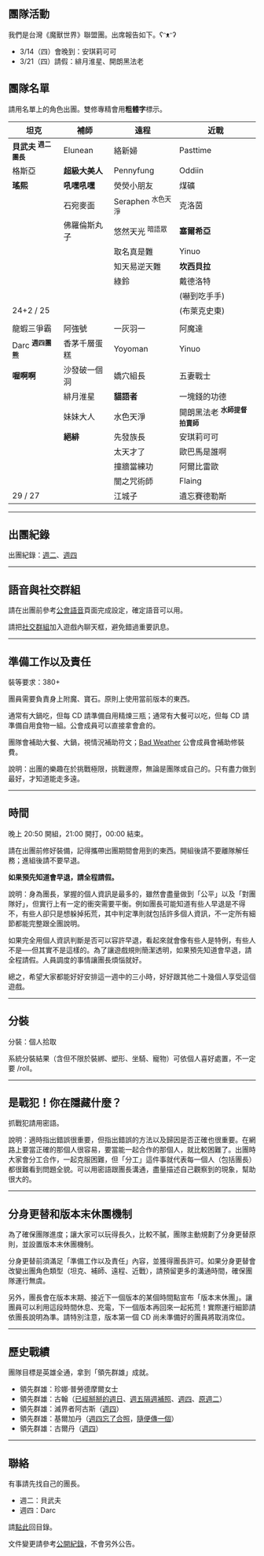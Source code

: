 ## 團隊活動

我們是台灣《魔獸世界》聯盟團。出席報告如下。ʕᵔᴥᵔʔ

- 3/14（四）會晚到：安琪莉可可
- 3/21（四）請假：緋月淮星、開朗黑法老

## 團隊名單

請用名單上的角色出團。雙修專精會用**粗體字**標示。

| **坦克**                          | **補師**       | **遠程**                      | **近戰**    |
| --------------------------------- | -------------- | ---------------------------- | ----------- |
| **貝武夫** <sup>**週二團長**</sup> | Elunean        | 絡新婦                        | Pasttime    |
| 格斯亞                             | **超級大美人** | Pennyfung                    | Oddiin      |
| **瑤熙**                          | **吼嘿吼嘿**    | 熒熒小朋友                    | 煤礦        |
|                                   | 石宛麥面        | Seraphen <sup>水色天淨</sup> | 克洛茵       |
|                                   | 佛羅倫斯丸子    | 悠然天光 <sup>暗語眾</sup>    | **塞爾希亞** |
|                                   |                | 取名真是難                    | Yinuo       |
|                                   |                | 知天易逆天難                  | **坎西貝拉** |
|                                   |                | 綠鈴                         | 戴德洛特      |
|                                   |                |                              | (嚇到吃手手) |
| 24+2 / 25                         |                |                              | (布萊克史東) |
|                             |              |           |                                        |
| 龍蝦三爭霸                   | 阿強號       | 一灰羽一   | 阿魔達                                  |
| Darc <sup>**週四團熊**</sup> | 香茅千層蛋糕  | Yoyoman   | Yinuo                                  |
| **喔啊啊**                   | 沙發破一個洞 | 嬌穴組長   | 五妻戰士                                |
|                             | 緋月淮星     | **貓語者** | 一塊錢的功德                             |
|                             | 妹妹大人     | 水色天淨    | 開朗黑法老 <sup>**水師提督拍賣師**</sup> |
|                             | **絕緋**     | 先發族長   | 安琪莉可可                               |
|                             |             | 太天才了    | 歐巴馬是誰啊                            |
|                             |             | 撞牆當練功  | 阿爾比雷歐                              |
|                             |             | 闇之咒術師  | Flaing                                 |
| 29 / 27                     |             | 江城子      | 遺忘賽德勒斯                            |

---

## 出團紀錄

出團紀錄：[週二](https://www.warcraftlogs.com/user/reports-list/256518/)、[週四](https://www.warcraftlogs.com/user/reports-list/302729/)

--- 

## 語音與社交群組

請在出團前參考[公會語音](https://badbadweather.github.io/voicechat.html)頁面完成設定，確定語音可以用。

請把[社交群組](https://blizzard.com/invite/9EVogsdqA)加入遊戲內聊天框，避免錯過重要訊息。

---

## 準備工作以及責任

裝等要求：380+

團員需要負責身上附魔、寶石。原則上使用當前版本的東西。

通常有大鍋吃，但每 CD 請準備自用精煉三瓶；通常有大餐可以吃，但每 CD 請準備自用食物一組。公會成員可以直接拿會倉的。

團隊會補助大餐、大鍋，視情況補助符文；[Bad Weather](https://badbadweather.github.io/) 公會成員會補助修裝費。

說明：出團的樂趣在於挑戰極限，挑戰邊際，無論是團隊或自己的。只有盡力做到最好，才知道能走多遠。

---

## 時間

晚上 20:50 開組，21:00 開打，00:00 結束。

請在出團前修好裝備，記得攜帶出團期間會用到的東西。開組後請不要離隊解任務；進組後請不要早退。

**如果預先知道會早退，請全程請假。**

說明：身為團長，掌握的個人資訊是最多的，雖然會盡量做到「公平」以及「對團隊好」，但實行上有一定的衝突需要平衡。例如團長可能知道有些人早退是不得不，有些人卻只是想躲掉拓荒，其中判定準則就包括許多個人資訊，不一定所有細節都能完整跟全團說明。

如果完全用個人資訊判斷是否可以容許早退，看起來就會像有些人是特例，有些人不是──但其實不是這樣的。為了讓遊戲規則簡潔透明，如果預先知道會早退，請全程請假。人員調度的事情讓團長煩惱就好。

總之，希望大家都能好好安排這一週中的三小時，好好跟其他二十幾個人享受這個遊戲。

---
## 分裝

分裝：個人拾取

系統分裝結果（含但不限於裝綁、塑形、坐騎、寵物）可依個人喜好處置，不一定要 /roll。

---

## 是戰犯！你在隱藏什麼？

抓戰犯請用密語。

說明：適時指出錯誤很重要，但指出錯誤的方法以及歸因是否正確也很重要。在網路上要當正確的那個人很容易，要當能一起合作的那個人，就比較困難了。出團時大家會分工合作，一起克服困難，但「分工」這件事就代表每一個人（包括團長）都很難看到問題全貌。可以用密語跟團長溝通，盡量描述自己觀察到的現象，幫助很大的。

---

## 分身更替和版本末休團機制

為了確保團隊進度；讓大家可以玩得長久，比較不膩，團隊主動規劃了分身更替原則，並設置版本末休團機制。

分身更替前須滿足「準備工作以及責任」內容，並獲得團長許可。如果分身更替會改變出團角色類型（坦克、補師、遠程、近戰），請預留更多的溝通時間，確保團隊運行無虞。

另外，團長會在版本末期、接近下一個版本的某個時間點宣布「版本末休團」。讓團員可以利用這段時間休息、充電，下一個版本再回來一起拓荒！實際運行細節請依團長說明為準。請特別注意，版本第一個 CD 尚未準備好的團員將取消席位。

---

## 歷史戰績

團隊目標是英雄全通，拿到「領先群雄」成就。

- 領先群雄：珍娜‧普勞德摩爾女士
- 領先群雄：古翰（[已經掰掰的週日](aotc_ghuun_sun.jpg)、[週五隔週補照](aotc_ghuun_fri.jpg)、[週四](aotc_ghuun_thu.jpg)、[原週二](aotc_ghuun_tue.png)）
- 領先群雄：滅界者阿古斯（[週四](aotc_argus.jpg)）
- 領先群雄：基爾加丹（[週四忘了合照](aotc_kiljaeden.jpg)，[隨便傳一個](aotc_kiljaeden2.jpg)）
- 領先群雄：古爾丹（[週四](aotc_guldan.jpg)）

---

## 聯絡

有事請先找自己的團長。

- 週二：貝武夫
- 週四：Darc

請[點此](https://badbadweather.github.io/)回目錄。

文件變更請參考[公開紀錄](https://github.com/badbadweather/badbadweather.github.io/commits/master/raid.md)，不會另外公告。
